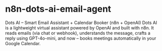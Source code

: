 # n8n-dots-ai-email-agent
Dots AI – Smart Email Assistant + Calendar Booker (n8n + OpenAI)  Dots AI is a lightweight virtual assistant powered by OpenAI and built with n8n. It reads emails (via chat or webhook), understands the message, crafts a reply using GPT-4o-mini, and now – books meetings automatically in your Google Calendar.
